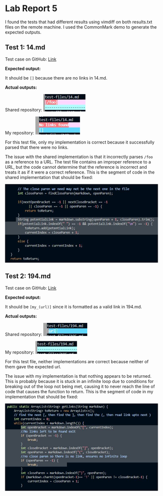 # Lab Report 5

I found the tests that had different results using vimdiff on both results.txt files on the remote machine.
I used the CommonMark demo to generate the expected outputs.

## Test 1: 14.md

Test case on GitHub: [Link](https://raw.githubusercontent.com/nidhidhamnani/markdown-parser/main/test-files/14.md)

**Expected output:**

It should be `[]` because there are no links in 14.md.

**Actual outputs:**

Shared repository:
![image][1]

My repository:
![image][2]

For this test file, only my implementation is correct because it successfully parsed that there were no links.

The issue with the shared implementation is that it incorrectly parses `/foo` as a reference to a URL. The test file contains an improper reference to a URL, but the code cannot determine that the reference is incorrect and treats it as if it were a correct reference. This is the segment of code in the shared implementation that should be fixed:

![image][5]

## Test 2: 194.md

Test case on GitHub: [Link](https://raw.githubusercontent.com/nidhidhamnani/markdown-parser/main/test-files/194.md)

**Expected output:**

It should be `[my_(url)]` since it is formatted as a valid link in 194.md.

**Actual outputs:**

Shared repository:
![image][3]

My repository:
![image][4]

For this test file, neither implementations are correct because neither of them gave the expected url. 

The issue with my implementation is that nothing appears to be returned. This is probably because it is stuck in an infinite loop due to conditions for breaking out of the loop not being met, causing it to never reach the line of code that causes the function to return. This is the segment of code in my implementation that should be fixed:

![image][6]

[1]:ooqoq.JPG
[2]:gogoamg.JPG
[3]:apoergj.JPG
[4]:mmmlll.JPG
[5]:sdckl.JPG
[6]:oooekkf.JPG


